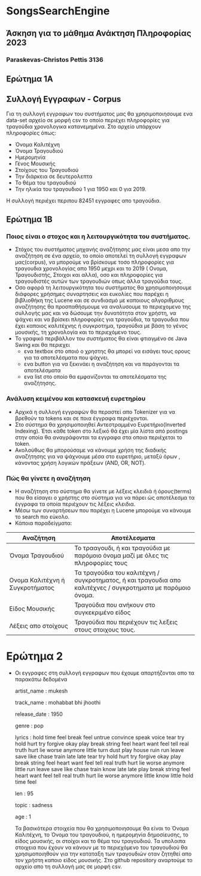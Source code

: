 # SongsSearchEngine

## Άσκηση για το μάθημα Ανάκτηση Πληροφορίας 2023

### Paraskevas-Christos Pettis 3136

## Ερώτημα 1Α

## Συλλογή Εγγραφων - Corpus

Για τη συλλογή εγγραφων του συστήματος μας θα χρησιμοποιησουμε ενα data-set αρχείο σε μορφή csv το οποίο περιέχει πληροφορίες για τραγούδια χρονολογικα κατανεμημένα.
Στο αρχείο υπάρχουν πληροφορίες όπως:
- Όνομα Καλιτέχνη
- Όνομα Τραγουδιού
- Ημερομηνία
- Γένος Μουσικής
- Στοίχους του Τραγουδιού
- Την διάρκεια σε δευτερολεπτα
- Το θέμα του τραγουδιού
- Την ηλικία του τραγουδιού 1 για 1950 και 0 για 2019.

Η συλλογή περιέχει περιπου 82451 εγγραφες απο τραγούδια.

## Ερώτημα 1Β

### Ποιος είναι ο στοχος και η λειτουργικότητα του συστήματος.

- Στόχος του συστήματος μηχανής αναζήτησης μας είναι μεσα απο την αναζήτηση σε ένα αρχείο, το οποίο αποτελεί τη συλλογή εγγραφων μας(corpus), να μπορούμε να βρίσκουμε τοσο πληροφορίες για τραγουδια χρονολογίας
  απο 1950 μεχρι και το 2019 ( Ονομα, Τραγουδιστής, Στοιχοι και αλλα), οσο και πληροφορίες για τραγουδιστές αυτών των τραγουδιών οπως άλλα τραγούδια τους.
- Οσο αφορά τη λειτουργικότητα του συστήματος θα χρησιμοποιησουμε διάφορες χρήσημες συναρτησεις και ευκολίες που παρέχει η βιβλιοθήκη της Lucene και σε συνδιασμό με καποιους αλγοριθμους αναζήτησης θα προσπαθήσμουμε
  να αναλυσουμε το περιεχομενο της συλλογής μας και να δώσουμε την δυνατότητα στον χρήστη, να ψάχνει και να βρίσκει πληροφορίες για τραγούδια, τα τραγουδια που έχει καποιος καλιτέχνης ή συγκροτημα, τραγούδια με βάση το γένος
  μουσικής, τη χρονολογία και το περιεχόμενο τους.
- Το γραφικό περιβάλλον του συστήματος θα είναι φτιαγμένο σε Java Swing και θα περιεχει
  - ενα textbox στο οποιό ο χρηστης θα μπορεί να εισάγει τους ορους για τα αποτελέσματα που ψάχνει.
  - ενα button για να ξεκινάει η αναζήτηση και να παράγονται τα αποτελέσματα
  - ενα list στο οποίο θα εμφανίζονται τα αποτελέσματα της αναζήτησης.

### Ανάλυση κειμένου και κατασκευή ευρετηρίου

- Αρχικά η συλλογή εγγραφών θα περαστεί απο Tokenizer για να βρεθούν τα tokens και σε ποια έγγραφα περιέχονται.
- Στο σύστημα θα χρησιμοποιηθεί Αντεστραμμένο Ευρετήριο(Inverted Indexing). Έτσι κάθε token στο λεξικό θά έχει μία λίστα από postings στην οποία θα αναγράφονται τα εγγραφα στα οποια περιέχεται το token.
- Ακολούθως θα μπορούσαμε να κάνουμε χρήση της διαδικής αναζήτησης για να ψάχνουμε μέσα στο ευρετήριο, μεταξύ όρων , κάνοντας χρήση λογικών πράξεων (AND, OR, NOT).

### Πώς θα γίνετε η αναζήτηση

- H αναζήτηση στο σύστημα θα γίνετε με λέξεις κλειδιά ή όρους(terms) που θα είσαγει ο χρήστης στο σύστημα για να πάρει ώς αποτέλεσμα τα έγγραφα τα οποία περιέχουν τις λέξεις κλειδια.
- Μέσω των συναρτήσεων που παρέχει η Lucene μπορούμε να κάνουμε το search πιο εύκολο.
- Κάποια παραδείγματα:

| Αναζήτηση                       | Αποτέλεσματα                                                                                                 |
| ------------------------------- | ------------------------------------------------------------------------------------------------------------ |
| Όνομα Τραγουδιού                | Το τρααγουδι, ή και τραγούδια με παρόμοιο όνομα μαζί με όλες τις πληροφορίες τους                            |
| Ονομα Καλιτέχνη ή Συγκροτήματος | Τα τραγούδια του καλιτέχνη / συγκροτηματος, ή και τραγουδια απο καλιτέχνες / συγκροτηματα με παρόμοιο όνομα. |
| Είδος Μουσικής                  | Τραγούδια που ανήκουν στο συγκεκριμένο είδος                                                                 |
| Λέξεις απο στοίχους             | Τραγούδια που περιέχουν τις λεξεις στους στοιχους τους.                                                      |

# Ερώτημα 2

- Οι εγγραφες στη συλλογή εγγραφων που έχουμε απαρτήζονται απο τα παρακάτω δεδομένα

  artist_name : mukesh

  track_name : mohabbat bhi jhoothi

  release_date : 1950

  genre : pop

  lyrics : hold time feel break feel untrue convince speak voice tear try hold hurt try forgive okay play break string feel heart want feel tell real truth hurt lie worse anymore little turn dust play house ruin run leave save like chase train late late tear try hold hurt try forgive okay play break string feel heart want feel tell real truth hurt lie worse anymore little run leave save like chase train know late late play break string feel heart want feel tell real truth hurt lie worse anymore little know little hold time feel

  len : 95

  topic	: sadness

  age : 1

  Τα βασικότερα στοιχεία που θα χρησιμοποιησουμε θα είναι το Όνομα Καλιτέχνη, το Όνομα του  τραγουδιού, η ημερομηνία δημοσίευσης, το είδος μουσικής, οι στοίχοι και το θέμα του τραγουδιού.
  Τα υπολοιπα στοιχεια που έχουν να κάνουν με το περιεχόμενο του τραγουδιού θα χρησιμοποιηθούν για την καταταξη των τραγουδιών οταν ζητηθεί απο τον χρήστη καποιο είδος μουσικής.
  Στο github repository αναρτούμε το αρχείο απο τη συλλογή μας σε μορφή csv.
